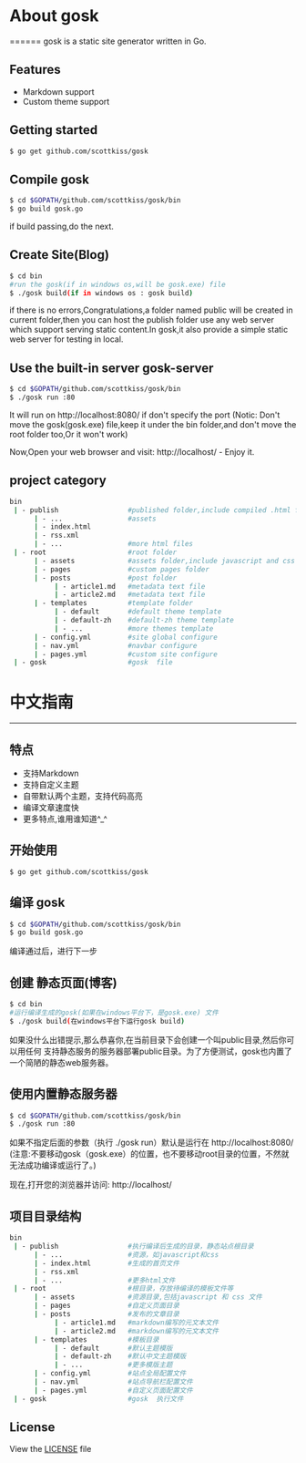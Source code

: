 # About gosk
======
  gosk is a static site generator written in Go.


## Features
* Markdown support
* Custom theme support 

## Getting started
```bash
$ go get github.com/scottkiss/gosk
```

## Compile gosk
```bash
$ cd $GOPATH/github.com/scottkiss/gosk/bin
$ go build gosk.go
```
if build passing,do the next.

## Create Site(Blog)
```bash
$ cd bin
#run the gosk(if in windows os,will be gosk.exe) file
$ ./gosk build(if in windows os : gosk build)
```
if there is no errors,Congratulations,a folder named public will be created in current folder,then you can host the publish folder use any web server which support serving static content.In gosk,it also provide a simple static web server  for testing in local.

## Use the built-in server gosk-server
```bash
$ cd $GOPATH/github.com/scottkiss/gosk/bin
$ ./gosk run :80
```
It will run on http://localhost:8080/ if don't specify the port
(Notic: Don't move the gosk(gosk.exe) file,keep it under the bin folder,and don't move the root folder too,Or it won't work)

Now,Open your web browser and visit: http://localhost/  - Enjoy it.

## project category
```bash
bin
 | - publish	             #published folder,include compiled .html files
 	  | - ...	             #assets 
 	  | - index.html
 	  | - rss.xml
 	  | - ...                #more html files
 | - root					 #root folder
      | - assets             #assets folder,include javascript and css files
      | - pages              #custom pages folder
      | - posts              #post folder
      	   | - article1.md   #metadata text file
      	   | - article2.md   #metadata text file
      | - templates          #template folder
           | - default       #default theme template
           | - default-zh    #default-zh theme template
           | - ...		     #more themes template
      | - config.yml         #site global configure
      | - nav.yml            #navbar configure
      | - pages.yml          #custom site configure
 | - gosk                    #gosk  file
```



# 中文指南
------

## 特点
* 支持Markdown 
* 支持自定义主题
* 自带默认两个主题，支持代码高亮
* 编译文章速度快
* 更多特点,谁用谁知道^_^

## 开始使用
```bash
$ go get github.com/scottkiss/gosk
```

## 编译 gosk
```bash
$ cd $GOPATH/github.com/scottkiss/gosk/bin
$ go build gosk.go
```
编译通过后，进行下一步

## 创建 静态页面(博客)
```bash
$ cd bin
#运行编译生成的gosk(如果在windows平台下，是gosk.exe) 文件
$ ./gosk build(在windows平台下运行gosk build)
```
如果没什么出错提示,那么恭喜你,在当前目录下会创建一个叫public目录,然后你可以用任何
支持静态服务的服务器部署public目录。为了方便测试，gosk也内置了一个简陋的静态web服务器。

## 使用内置静态服务器
```bash
$ cd $GOPATH/github.com/scottkiss/gosk/bin
$ ./gosk run :80
```
如果不指定后面的参数（执行 ./gosk run）默认是运行在 http://localhost:8080/ 
(注意:不要移动gosk（gosk.exe）的位置，也不要移动root目录的位置，不然就无法成功编译或运行了。)

现在,打开您的浏览器并访问: http://localhost/ 

## 项目目录结构
```bash
bin
 | - publish	             #执行编译后生成的目录，静态站点根目录
 	  | - ...	             #资源，如javascript和css 
 	  | - index.html         #生成的首页文件
 	  | - rss.xml
 	  | - ...                #更多html文件
 | - root					 #根目录，存放待编译的模板文件等
      | - assets             #资源目录,包括javascript 和 css 文件
      | - pages              #自定义页面目录
      | - posts              #发布的文章目录
      	   | - article1.md   #markdown编写的元文本文件
      	   | - article2.md   #markdown编写的元文本文件
      | - templates          #模板目录
           | - default       #默认主题模版
           | - default-zh    #默认中文主题模版
           | - ...		     #更多模版主题
      | - config.yml         #站点全局配置文件
      | - nav.yml            #站点导航栏配置文件
      | - pages.yml          #自定义页面配置文件
 | - gosk                    #gosk  执行文件
```


## License
View the [LICENSE](https://github.com/scottkiss/gosk/blob/master/LICENSE) file